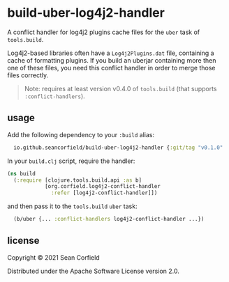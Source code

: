 # build-uber-log4j2-handler

A conflict handler for log4j2 plugins cache files for the `uber` task of `tools.build`.

Log4j2-based libraries often have a `Log4j2Plugins.dat` file, containing a cache of
formatting plugins. If you build an uberjar containing more then one of these files,
you need this conflict handler in order to merge those files correctly.

> Note: requires at least version v0.4.0 of `tools.build` (that supports `:conflict-handlers`).

## usage

Add the following dependency to your `:build` alias:

```clojure
  io.github.seancorfield/build-uber-log4j2-handler {:git/tag "v0.1.0" :git/sha "ab8e499"}
```

In your `build.clj` script, require the handler:

```clojure
(ns build
  (:require [clojure.tools.build.api :as b]
            [org.corfield.log4j2-conflict-handler
              :refer [log4j2-conflict-handler]])
```

and then pass it to the `tools.build` `uber` task:

```clojure
  (b/uber {... :conflict-handlers log4j2-conflict-handler ...})
```

## license

Copyright © 2021 Sean Corfield

Distributed under the Apache Software License version 2.0.
